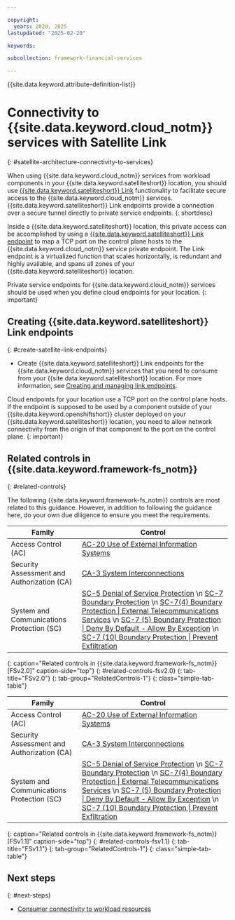```yaml
---

copyright:
  years: 2020, 2025
lastupdated: "2025-02-20"

keywords:

subcollection: framework-financial-services

---
```


{{site.data.keyword.attribute-definition-list}}

# Connectivity to {{site.data.keyword.cloud_notm}} services with Satellite Link
{: #satellite-architecture-connectivity-to-services}

When using {{site.data.keyword.cloud_notm}} services from workload components in your {{site.data.keyword.satelliteshort}} location, you should use [{{site.data.keyword.satelliteshort}} Link](/docs/satellite?topic=satellite-link-location-cloud) functionality to facilitate secure access to the {{site.data.keyword.cloud_notm}} services. {{site.data.keyword.satelliteshort}} Link endpoints provide a connection over a secure tunnel directly to private service endpoints.
{: shortdesc}

Inside a {{site.data.keyword.satelliteshort}} location, this private access can be accomplished by using a [{{site.data.keyword.satelliteshort}} Link endpoint](/docs/satellite?topic=satellite-link-cloud-create#link-cloud) to map a TCP port on the control plane hosts to the {{site.data.keyword.cloud_notm}} service private endpoint. The Link endpoint is a virtualized function that scales horizontally, is redundant and highly available, and spans all zones of your {{site.data.keyword.satelliteshort}} location.

Private service endpoints for {{site.data.keyword.cloud_notm}} services should be used when you define cloud endpoints for your location.
{: important}

## Creating {{site.data.keyword.satelliteshort}} Link endpoints
{: #create-satellite-link-endpoints}

- Create {{site.data.keyword.satelliteshort}} Link endpoints for the {{site.data.keyword.cloud_notm}} services that you need to consume from your {{site.data.keyword.satelliteshort}} location. For more information, see [Creating and managing link endpoints](/docs/satellite?topic=satellite-link-cloud-create).

Cloud endpoints for your location use a TCP port on the control plane hosts. If the endpoint is supposed to be used by a component outside of your {{site.data.keyword.openshiftshort}} cluster deployed on your {{site.data.keyword.satelliteshort}} location, you need to allow network connectivity from the origin of that component to the port on the control plane.
{: important}

## Related controls in {{site.data.keyword.framework-fs_notm}}
{: #related-controls}

The following {{site.data.keyword.framework-fs_notm}} controls are most related to this guidance. However, in addition to following the guidance here, do your own due diligence to ensure you meet the requirements.


| Family              | Control                                           |
|---------------------|---------------------------------------------------|
| Access Control (AC) | [AC-20 Use of External Information Systems](/docs/framework-financial-services-controls?topic=framework-financial-services-controls-ac-20) |
| Security Assessment and Authorization (CA) | [CA-3 System Interconnections](/docs/framework-financial-services-controls?topic=framework-financial-services-controls-ca-3) |
| System and Communications Protection (SC)  | [SC-5 Denial of Service Protection](/docs/framework-financial-services-controls?topic=framework-financial-services-controls-sc-5) \n [SC-7 Boundary Protection](/docs/framework-financial-services-controls?topic=framework-financial-services-controls-sc-7) \n [SC-7(4) Boundary Protection &#124; External Telecommunications Services](/docs/framework-financial-services-controls?topic=framework-financial-services-controls-sc-7.4) \n [SC-7 (5) Boundary Protection &#124; Deny By Default - Allow By Exception](/docs/framework-financial-services-controls?topic=framework-financial-services-controls-sc-7.5) \n [SC-7 (10) Boundary Protection &#124; Prevent Exfiltration](/docs/framework-financial-services-controls?topic=framework-financial-services-controls-sc-7.10) |
{: caption="Related controls in {{site.data.keyword.framework-fs_notm}} [FSv2.0]" caption-side="top"}
{: #related-controls-fsv2.0}
{: tab-title="FSv2.0"}
{: tab-group="RelatedControls-1"}
{: class="simple-tab-table"}


| Family              | Control                                           |
|---------------------|---------------------------------------------------|
| Access Control (AC) | [AC-20 Use of External Information Systems](/docs/framework-financial-services-controls-fsv1-1?topic=framework-financial-services-controls-ac-20) |
| Security Assessment and Authorization (CA) | [CA-3 System Interconnections](/docs/framework-financial-services-controls-fsv1-1?topic=framework-financial-services-controls-ca-3) |
| System and Communications Protection (SC)  | [SC-5 Denial of Service Protection](/docs/framework-financial-services-controls-fsv1-1?topic=framework-financial-services-controls-sc-5) \n [SC-7 Boundary Protection](/docs/framework-financial-services-controls-fsv1-1?topic=framework-financial-services-controls-sc-7) \n [SC-7(4) Boundary Protection &#124; External Telecommunications Services](/docs/framework-financial-services-controls-fsv1-1?topic=framework-financial-services-controls-sc-7.4) \n [SC-7 (5) Boundary Protection &#124; Deny By Default - Allow By Exception](/docs/framework-financial-services-controls-fsv1-1?topic=framework-financial-services-controls-sc-7.5) \n [SC-7 (10) Boundary Protection &#124; Prevent Exfiltration](/docs/framework-financial-services-controls-fsv1-1?topic=framework-financial-services-controls-sc-7.10) |
{: caption="Related controls in {{site.data.keyword.framework-fs_notm}} [FSv1.1]" caption-side="top"}
{: #related-controls-fsv1.1}
{: tab-title="FSv1.1"}
{: tab-group="RelatedControls-1"}
{: class="simple-tab-table"}


## Next steps
{: #next-steps}

- [Consumer connectivity to workload resources](/docs/framework-financial-services?topic=framework-financial-services-satellite-architecture-connectivity-workload)
